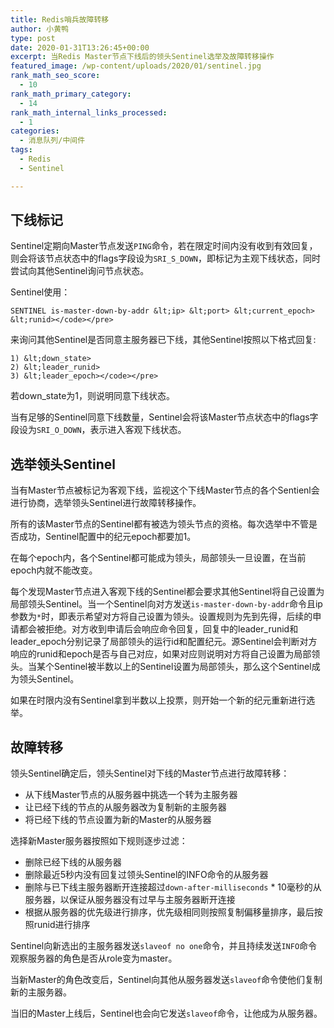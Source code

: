 ```yaml
---
title: Redis哨兵故障转移
author: 小黄鸭
type: post
date: 2020-01-31T13:26:45+00:00
excerpt: 当Redis Master节点下线后的领头Sentinel选举及故障转移操作
featured_image: /wp-content/uploads/2020/01/sentinel.jpg
rank_math_seo_score:
  - 10
rank_math_primary_category:
  - 14
rank_math_internal_links_processed:
  - 1
categories:
  - 消息队列/中间件
tags:
  - Redis
  - Sentinel

---
```

## 下线标记

Sentinel定期向Master节点发送`PING`命令，若在限定时间内没有收到有效回复，则会将该节点状态中的flags字段设为`SRI_S_DOWN`，即标记为主观下线状态，同时尝试向其他Sentinel询问节点状态。

Sentinel使用：

```
SENTINEL is-master-down-by-addr &lt;ip> &lt;port> &lt;current_epoch> &lt;runid></code></pre>

```
来询问其他Sentinel是否同意主服务器已下线，其他Sentinel按照以下格式回复:

```
1) &lt;down_state>
2) &lt;leader_runid>
3) &lt;leader_epoch></code></pre>

```
若down_state为1，则说明同意下线状态。

当有足够的Sentinel同意下线数量，Sentinel会将该Master节点状态中的flags字段设为`SRI_O_DOWN`，表示进入客观下线状态。

## 选举领头Sentinel

当有Master节点被标记为客观下线，监视这个下线Master节点的各个Sentienl会进行协商，选举领头Sentinel进行故障转移操作。

所有的该Master节点的Sentinel都有被选为领头节点的资格。每次选举中不管是否成功，Sentinel配置中的纪元epoch都要加1。

在每个epoch内，各个Sentinel都可能成为领头，局部领头一旦设置，在当前epoch内就不能改变。

每个发现Master节点进入客观下线的Sentinel都会要求其他Sentinel将自己设置为局部领头Sentinel。当一个Sentinel向对方发送`is-master-down-by-addr`命令且ip参数为`*`时，即表示希望对方将自己设置为领头。设置规则为先到先得，后续的申请都会被拒绝。对方收到申请后会响应命令回复，回复中的leader\_runid和leader\_epoch分别记录了局部领头的运行id和配置纪元。源Sentinel会判断对方响应的runid和epoch是否与自己对应，如果对应则说明对方将自己设置为局部领头。当某个Sentinel被半数以上的Sentinel设置为局部领头，那么这个Sentinel成为领头Sentinel。

如果在时限内没有Sentinel拿到半数以上投票，则开始一个新的纪元重新进行选举。

## 故障转移

领头Sentinel确定后，领头Sentinel对下线的Master节点进行故障转移：

  * 从下线Master节点的从服务器中挑选一个转为主服务器
  * 让已经下线的节点的从服务器改为复制新的主服务器
  * 将已经下线的节点设置为新的Master的从服务器

选择新Master服务器按照如下规则逐步过滤：

  * 删除已经下线的从服务器
  * 删除最近5秒内没有回复过领头Sentinel的INFO命令的从服务器
  * 删除与已下线主服务器断开连接超过`down-after-milliseconds` * 10毫秒的从服务器，以保证从服务器没有过早与主服务器断开连接
  * 根据从服务器的优先级进行排序，优先级相同则按照复制偏移量排序，最后按照runid进行排序

Sentinel向新选出的主服务器发送`slaveof no one`命令，并且持续发送`INFO`命令观察服务器的角色是否从role变为master。

当新Master的角色改变后，Sentinel向其他从服务器发送`slaveof`命令使他们复制新的主服务器。

当旧的Master上线后，Sentinel也会向它发送`slaveof`命令，让他成为从服务器。